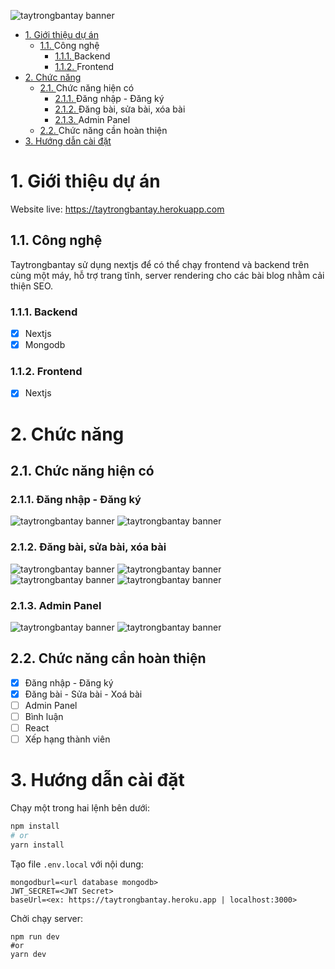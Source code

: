 ![taytrongbantay banner](./images/ttbt_cover.jpg)

- [1. Giới thiệu dự án](#1-giới-thiệu-dự-án)
  - [1.1. <a name='Cngngh'></a>Công nghệ](#11-công-nghệ)
    - [1.1.1. <a name='Backend'></a>Backend](#111-backend)
    - [1.1.2. <a name='Frontend'></a>Frontend](#112-frontend)
- [2. Chức năng](#2-chức-năng)
  - [2.1. <a name='Chcnnghinc'></a>Chức năng hiện có](#21-chức-năng-hiện-có)
    - [2.1.1. <a name='ngnhp-ngk'></a>Đăng nhập - Đăng ký](#211-đăng-nhập---đăng-ký)
    - [2.1.2. <a name='ngbisabixabi'></a>Đăng bài, sửa bài, xóa bài](#212-đăng-bài-sửa-bài-xóa-bài)
    - [2.1.3. <a name='AdminPanel'></a>Admin Panel](#213-admin-panel)
  - [2.2. <a name='Chcnngcnhonthin'></a>Chức năng cần hoàn thiện](#22-chức-năng-cần-hoàn-thiện)
- [3. Hướng dẫn cài đặt](#3-hướng-dẫn-cài-đặt)

# 1. Giới thiệu dự án

Website live: https://taytrongbantay.herokuapp.com

## 1.1. <a name='Cngngh'></a>Công nghệ

Taytrongbantay sử dụng nextjs để có thể chạy frontend và backend trên cùng một máy, hỗ trợ trang tĩnh, server rendering cho các bài blog nhằm cải thiện SEO.

### 1.1.1. <a name='Backend'></a>Backend

- [x] Nextjs
- [x] Mongodb

### 1.1.2. <a name='Frontend'></a>Frontend

- [x] Nextjs

# 2. Chức năng

## 2.1. <a name='Chcnnghinc'></a>Chức năng hiện có

### 2.1.1. <a name='ngnhp-ngk'></a>Đăng nhập - Đăng ký

![taytrongbantay banner](./images/register.png)
![taytrongbantay banner](./images/login.png)

### 2.1.2. <a name='ngbisabixabi'></a>Đăng bài, sửa bài, xóa bài

![taytrongbantay banner](./images/card.png)
![taytrongbantay banner](./images/singlepost.png)
![taytrongbantay banner](./images/edit-post.png)
![taytrongbantay banner](./images/delete-post.png)

### 2.1.3. <a name='AdminPanel'></a>Admin Panel

![taytrongbantay banner](./images/admin-panel.png)
![taytrongbantay banner](./images/edit-cat.png)

## 2.2. <a name='Chcnngcnhonthin'></a>Chức năng cần hoàn thiện

- [x] Đăng nhập - Đăng ký
- [x] Đăng bài - Sửa bài - Xoá bài
- [ ] Admin Panel
- [ ] Bình luận
- [ ] React
- [ ] Xếp hạng thành viên

# 3. Hướng dẫn cài đặt

Chạy một trong hai lệnh bên dưới:

```bash
npm install
# or
yarn install
```

Tạo file `.env.local` với nội dung:

```
mongodburl=<url database mongodb>
JWT_SECRET=<JWT Secret>
baseUrl=<ex: https://taytrongbantay.heroku.app | localhost:3000>
```

Chởi chạy server:

```
npm run dev
#or
yarn dev
```
